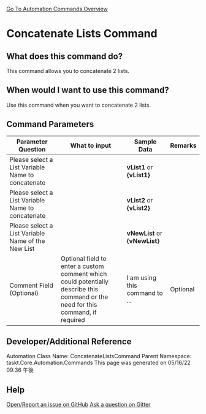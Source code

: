 <!--TITLE: Concatenate Lists Command -->
<!-- SUBTITLE: a command in the List Commands group. -->
[Go To Automation Commands Overview](/automation-commands.md)


# Concatenate Lists Command


## What does this command do?
This command allows you to concatenate 2 lists.


## When would I want to use this command?
Use this command when you want to concatenate 2 lists.


## Command Parameters
| Parameter Question   	| What to input  	|  Sample Data 	| Remarks  	|
| ---                    | ---               | ---           | ---       |
|Please select a List Variable Name to concatenate||**vList1** or **{vList1}**||
|Please select a List Variable Name to concatenate||**vList2** or **{vList2}**||
|Please select a List Variable Name of the New List||**vNewList** or **{vNewList}**||
|Comment Field (Optional)|Optional field to enter a custom comment which could potentially describe this command or the need for this command, if required|I am using this command to ...|Optional|










## Developer/Additional Reference
Automation Class Name: ConcatenateListsCommand
Parent Namespace: taskt.Core.Automation.Commands
This page was generated on 05/16/22 09:36 午後


## Help
[Open/Report an issue on GitHub](https://github.com/saucepleez/taskt/issues/new)
[Ask a question on Gitter](https://gitter.im/taskt-rpa/Lobby)
